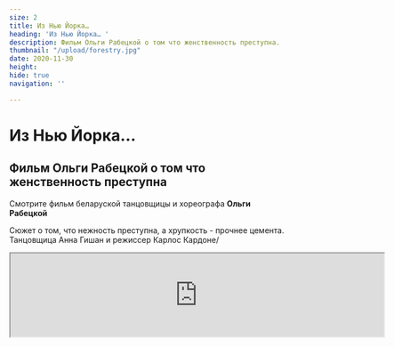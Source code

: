 ```yaml
---
size: 2
title: Из Нью Йорка… 
heading: 'Из Нью Йорка… '
description: Фильм Ольги Рабецкой о том что женственность преступна.
thumbnail: "/upload/forestry.jpg"
date: 2020-11-30
height: 
hide: true
navigation: ''

---
```

# Из Нью Йорка… 

## Фильм Ольги Рабецкой о том что женственность преступна

Cмотрите фильм беларуской танцовщицы и хореографа **Ольги Рабецкой**  

Сюжет о том, что нежность преступна, а хрупкость - прочнее цемента. Танцовщица Анна Гишан и режиссер Карлос Кардоне/ 

<div> <iframe style="width: 70vw; высота: 80vh; поля: 0 15vw;" src="https://drive.google.com/file/d/1rGPKaBOZiG84dD9CZKDgCmBfYeBG7rEt/preview"> </div>
